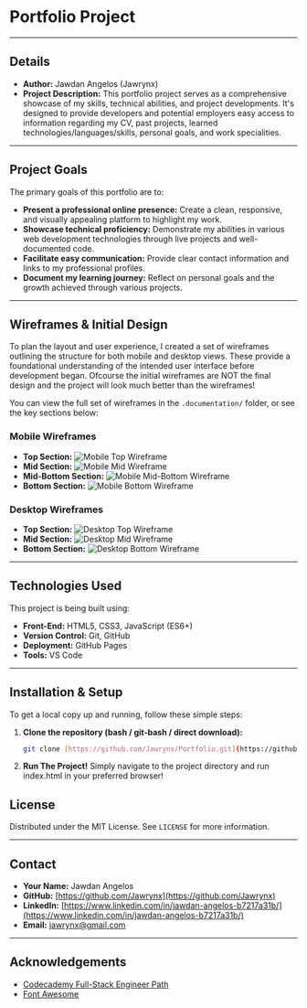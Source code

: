 # Portfolio Project
---
## Details

* **Author:** Jawdan Angelos (Jawrynx)
* **Project Description:** This portfolio project serves as a comprehensive showcase of my skills, technical abilities, and project developments. It's designed to provide developers and potential employers easy access to information regarding my CV, past projects, learned technologies/languages/skills, personal goals, and work specialities.

---

## Project Goals

The primary goals of this portfolio are to:

* **Present a professional online presence:** Create a clean, responsive, and visually appealing platform to highlight my work.
* **Showcase technical proficiency:** Demonstrate my abilities in various web development technologies through live projects and well-documented code.
* **Facilitate easy communication:** Provide clear contact information and links to my professional profiles.
* **Document my learning journey:** Reflect on personal goals and the growth achieved through various projects.

---

## Wireframes & Initial Design

To plan the layout and user experience, I created a set of wireframes outlining the structure for both mobile and desktop views. These provide a foundational understanding of the intended user interface before development began. Ofcourse the initial wireframes are NOT the final design and the project will look much better than the wireframes!

You can view the full set of wireframes in the `.documentation/` folder, or see the key sections below:

### Mobile Wireframes

* **Top Section:**
    ![Mobile Top Wireframe](.documentation/wireframe-mobile-top.png)
* **Mid Section:**
    ![Mobile Mid Wireframe](.documentation/wireframe-mobile-mid.png)
* **Mid-Bottom Section:**
    ![Mobile Mid-Bottom Wireframe](.documentation/wireframe-mobile-mid-bottom.png)
* **Bottom Section:**
    ![Mobile Bottom Wireframe](.documentation/wireframe-mobile-bottom.png)

### Desktop Wireframes

* **Top Section:**
    ![Desktop Top Wireframe](.documentation/wireframe-desktop-top.png)
* **Mid Section:**
    ![Desktop Mid Wireframe](.documentation/wireframe-desktop-mid.png)
* **Bottom Section:**
    ![Desktop Bottom Wireframe](.documentation/wireframe-desktop-bottom.png)

---

## Technologies Used

This project is being built using:

* **Front-End:** HTML5, CSS3, JavaScript (ES6+)
* **Version Control:** Git, GitHub
* **Deployment:** GitHub Pages
* **Tools:** VS Code

---

## Installation & Setup

To get a local copy up and running, follow these simple steps:

1.  **Clone the repository (bash / git-bash / direct download):**
    ```bash
    git clone [https://github.com/Jawrynx/Portfolio.git](https://github.com/Jawrynx/Portfolio.git)
    ```
2.  **Run The Project!**
    Simply navigate to the project directory and run index.html in your preferred browser!

## License

Distributed under the MIT License. See `LICENSE` for more information.

---

## Contact

* **Your Name:** Jawdan Angelos
* **GitHub:** [https://github.com/Jawrynx](https://github.com/Jawrynx)
* **LinkedIn:** [https://www.linkedin.com/in/jawdan-angelos-b7217a31b/](https://www.linkedin.com/in/jawdan-angelos-b7217a31b/)
* **Email:** [jawrynx@gmail.com](jawrynx@gmail.com)

---

## Acknowledgements

* [Codecademy Full-Stack Engineer Path](https://www.codecademy.com/)
* [Font Awesome](https://fontawesome.com/)